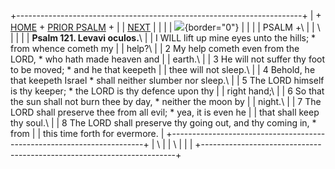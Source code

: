 +-----------------------------------------------------------------------+
| \+ [HOME](../index.html) + [PRIOR PSALM](Ps120.html) +                |
| [NEXT](Ps122.html)                                                    |
|                                                                       |
| ![](http://stats.superstats.com/b/ss/DAVIDMCMANNES/1){border="0"}     |
|                                                                       |
| PSALM +\                                                              |
| \                                                                     |
|                                                                       |
| **Psalm 121. Levavi oculos.**\                                        |
| I WILL lift up mine eyes unto the hills; \* from whence cometh my     |
| help?\                                                                |
| 2 My help cometh even from the LORD, \* who hath made heaven and      |
| earth.\                                                               |
| 3 He will not suffer thy foot to be moved; \* and he that keepeth     |
| thee will not sleep.\                                                 |
| 4 Behold, he that keepeth Israel \* shall neither slumber nor sleep.\ |
| 5 The LORD himself is thy keeper; \* the LORD is thy defence upon thy |
| right hand;\                                                          |
| 6 So that the sun shall not burn thee by day, \* neither the moon by  |
| night.\                                                               |
| 7 The LORD shall preserve thee from all evil; \* yea, it is even he   |
| that shall keep thy soul.\                                            |
| 8 The LORD shall preserve thy going out, and thy coming in, \* from   |
| this time forth for evermore.                                         |
+-----------------------------------------------------------------------+
| \                                                                     |
| \                                                                     |
| [](http://www.episcopalnet.org/DBS/DOR.html)                          |
+-----------------------------------------------------------------------+
